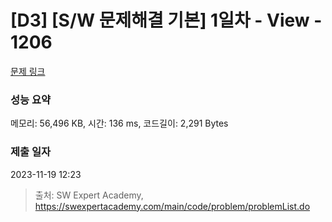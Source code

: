 # [D3] [S/W 문제해결 기본] 1일차 - View - 1206 

[문제 링크](https://swexpertacademy.com/main/code/problem/problemDetail.do?contestProbId=AV134DPqAA8CFAYh) 

### 성능 요약

메모리: 56,496 KB, 시간: 136 ms, 코드길이: 2,291 Bytes

### 제출 일자

2023-11-19 12:23



> 출처: SW Expert Academy, https://swexpertacademy.com/main/code/problem/problemList.do